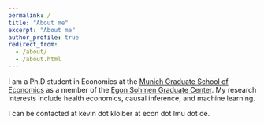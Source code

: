 ```yaml
---
permalink: /
title: "About me"
excerpt: "About me"
author_profile: true
redirect_from: 
  - /about/
  - /about.html
---
```


I am a Ph.D student in Economics at the [Munich Graduate School of Economics](https://www.mgse.econ.uni-muenchen.de/index.html) as a member of the [Egon Sohmen Graduate Center](https://www.esgc.mgse.econ.uni-muenchen.de/about/index.html). My research interests include health economics, causal inference, and machine learning.

I can be contacted at kevin dot kloiber at econ dot lmu dot de.
